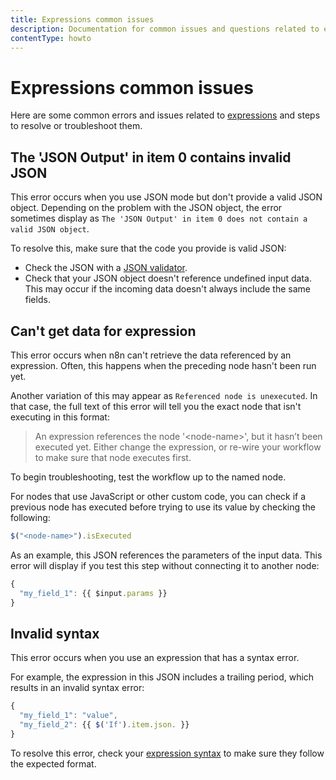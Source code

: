 ```yaml
---
title: Expressions common issues
description: Documentation for common issues and questions related to expressions in n8n, a workflow automation platform. Includes details of the issue and suggested solutions.
contentType: howto
---
```


# Expressions common issues

Here are some common errors and issues related to [expressions](/code/expressions/index.md) and steps to resolve or troubleshoot them.

## The 'JSON Output' in item 0 contains invalid JSON

This error occurs when you use JSON mode but don't provide a valid JSON object. Depending on the problem with the JSON object, the error sometimes display as `The 'JSON Output' in item 0 does not contain a valid JSON object`.

To resolve this, make sure that the code you provide is valid JSON:

- Check the JSON with a [JSON validator](https://jsonlint.com/).
- Check that your JSON object doesn't reference undefined input data. This may occur if the incoming data doesn't always include the same fields.

## Can't get data for expression

This error occurs when n8n can't retrieve the data referenced by an expression. Often, this happens when the preceding node hasn't been run yet.

Another variation of this may appear as `Referenced node is unexecuted`.  In that case, the full text of this error will tell you the exact node that isn't executing in this format:

> An expression references the node '&lt;node-name&gt;', but it hasn’t been executed yet. Either change the expression, or re-wire your workflow to make sure that node executes first.
> 

To begin troubleshooting, test the workflow up to the named node.

For nodes that use JavaScript or other custom code, you can check if a previous node has executed before trying to use its value by checking the following:

```javascript
$("<node-name>").isExecuted
```

As an example, this JSON references the parameters of the input data. This error will display if you test this step without connecting it to another node:

```javascript
{
  "my_field_1": {{ $input.params }}
}
```

## Invalid syntax

This error occurs when you use an expression that has a syntax error.

For example, the expression in this JSON includes a trailing period, which results in an invalid syntax error:

```jsx
{
  "my_field_1": "value",
  "my_field_2": {{ $('If').item.json. }}
}

```

To resolve this error, check your [expression syntax](/code/expressions/index.md) to make sure they follow the expected format.

